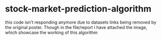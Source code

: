 # stock-market-prediction-algorithm
this code isn't responding anymore due to datasets links being removed by the original poster.
Though in the file/report i have attached the image, which showcase the working of this algorithm

